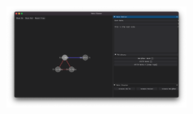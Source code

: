 <p align="center">
  <img src="assets/preview.png" alt="App preview..." style="max-height: 200px;">
</p>
